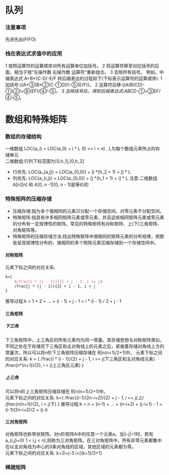 # 队列
### 注意事项
先进先出(FIFO)  
### 栈在表达式求值中的应用
1 按照运算符的运算顺序对所有运算单位加括号。
2 将运算符移至对应括号的后面，相当于按“左操作数 右操作数 运算符”重新组合。
3 去除所有括号。
例如，中缀表达式 A+B*(C-D)-E/F 转后缀表达的过程如下(下标表示运算符的运算顺序):
1 加括号:((A+③(B*②(C-①D)))-⑤(E/F))。
2 运算符后移:((A(B(CD)-①)*②)+⑧(EF)/④)-⑤。
3 去除括号后，得到后缀表达式:ABCD-①*+③EF/④-⑤。
# 数组和特殊矩阵
### 数组的存储结构
一维数组 LOC(a_i) = LOC(a_0) + i * L (0 <= i < n) , L为每个数组元素所占的存储单元  
二维数组:行列下标范围为[0,h_1],[0,h_2]
- 行优先: LOC(a_{a,j}) = LOC(a_{0,0}) + [i *(h_2 + 1) + j] * L
- 列优先: LOC(a_{i,j}) = LOC(a_{0,0}) + [j *(h_1 + 1) + i] * L
注意:二维数组A[n][n] 和 A[0, n -1][0, n - 1]是等价的
### 特殊矩阵的压缩存储
- 压缩存储:指为多个值相同的元素只分配一个存储空间，对零元素不分配空间。
- 特殊矩阵:指具有许多相同矩阵元素或零元素，并且这些相同矩阵元素或零元素的分布有一定规律性的矩阵。常见的特殊矩阵有对称矩阵、上(下)三角矩阵、对角矩阵等。
- 特殊矩阵的压缩存储方法:找出特殊矩阵中值相同的矩阵元素的分布规律，把那些呈现规律性分布的、值相同的多个矩阵元素压缩存储到一个存储空间中。
#### 对称矩阵
元素下标之间的对应关系:
```latex
k={
    $/frac{i * (i - 1)}{2} + j - 1, i >= j$
    /frac{j * (j - 1)}{2} + i - 1, i < j
}
```
推导过程:k = 1 + 2 + ... + (i - 1) + j - 1 = i * (i - 1) / 2 + j - 1
#### 三角矩阵
##### 下三角
下三角矩阵中，上三角区的所有元素均为同一常量。其存储思想与对称矩阵类似，不同之处在于存储完下三角区和主对角线上的元素之后，紧接着存储对角线上方的常量次，所以可以将n阶下三角矩阵压缩存储在 B[n(n+1)/2+1]中。
元素下标之间的对应关系:
k = {
    /frac{i * (i - 1)}{2} + j - 1, i >= j(下三角区和主对角线元素)
    /frac{n*(n+1)}{2}, i < j(上三角区元素)
}
##### 上三角
可以将n阶上三角矩阵压缩存储在 B[n(n+1)/2+1]中。  
元素下标之间的对应关系:
k={
    /frac{(i-1)(2*n-i+2)}{2} + j - 1, i <= j(上)
    /frac{n*(n+1)}{2}, i > j(下)
}
推导过程:k = n + (n-1) + ... + (n-i+2) + (j-i+1) - 1 = (i-1)(2n-i+2)/2 + (j-i)
#### 三对角矩阵
对角矩阵也称带状矩阵。对n阶矩阵A中的任意一个元素a，当|i-j|>1时，若有a_{i,j}=0( 1 < i,j < n),则称为三对角矩阵。在三对角矩阵中，所有非零元素都集中在以主对角线为中心的3条对角线的区域，其他区域的元素都为零。  
元素下标之间的对应关系:
k=2i+j-3
i=[(k+1)/3+1]
### 稀疏矩阵

